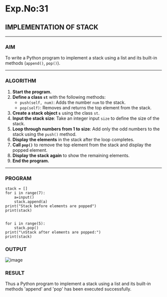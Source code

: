# Exp.No:31  
## IMPLEMENTATION OF STACK

---

### AIM  
To write a Python program to implement a stack using a list and its built-in methods (`append()`, `pop()`).

---

### ALGORITHM

1. **Start the program.**
2. **Define a class `st`** with the following methods:
   - `push(self, num)`: Adds the number `num` to the stack.
   - `pop(self)`: Removes and returns the top element from the stack.
3. **Create a stack object `s`** using the class `st`.
4. **Input the stack size**: Take an integer input `size` to define the size of the stack.
5. **Loop through numbers from 1 to size**: Add only the odd numbers to the stack using the `push()` method.
6. **Display the elements** in the stack after the loop completes.
7. **Call `pop()`** to remove the top element from the stack and display the popped element.
8. **Display the stack again** to show the remaining elements.
9. **End the program.**

---

### PROGRAM

```
stack = []
for i in range(7):
    a=input()
    stack.append(a)
print("Stack before elements are popped")
print(stack)
    
    
for i in range(5):
    stack.pop()
print("\nStack after elements are popped:")
print(stack)
```
### OUTPUT
![image](https://github.com/user-attachments/assets/5b9afc20-9add-4316-acd5-afbba82cf470)


### RESULT
Thus a Python program to implement a stack using a list and its built-in methods 'append' and 'pop' has been executed successfully.
